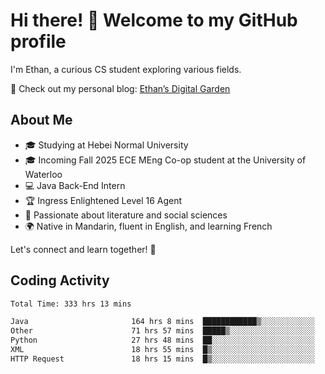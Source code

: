 # Hi there! 👋 Welcome to my GitHub profile  

I'm Ethan, a curious CS student exploring various fields.  

📌 Check out my personal blog: [Ethan’s Digital Garden](https://fortii2.github.io/)  

## About Me  
- 🎓 Studying at Hebei Normal University  
- 🎓 Incoming Fall 2025 ECE MEng Co-op student at the University of Waterloo  
- 💻 Java Back-End Intern  
- 🏆 Ingress Enlightened Level 16 Agent  
- 📖 Passionate about literature and social sciences  
- 🌍 Native in Mandarin, fluent in English, and learning French  

Let's connect and learn together! 🚀  

## Coding Activity
<!--START_SECTION:waka-->

```txt
Total Time: 333 hrs 13 mins

Java                       164 hrs 8 mins  ████████████▒░░░░░░░░░░░░   49.26 %
Other                      71 hrs 57 mins  █████▒░░░░░░░░░░░░░░░░░░░   21.60 %
Python                     27 hrs 48 mins  ██░░░░░░░░░░░░░░░░░░░░░░░   08.34 %
XML                        18 hrs 55 mins  █▒░░░░░░░░░░░░░░░░░░░░░░░   05.68 %
HTTP Request               18 hrs 15 mins  █▒░░░░░░░░░░░░░░░░░░░░░░░   05.48 %
```

<!--END_SECTION:waka-->
